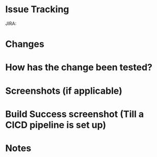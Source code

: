 <!--
Thank you for submitting a PR to forms-flow-ai-extensions!

To ease the process of reviewing your PR, do make sure to complete the following boxes.

- [ ] Ensure you are following [Style Guidelines and Pull Request Guidelines](https://github.com/AOT-Technologies/forms-flow-ai-extensions/blob/guidelines/camunda-formio-tasklist-vue/docs/StyleGuide.md)
- [ ] Add yourself to CONTRIBUTORS if you are a new contributor in package.json.
- [ ] Add a [ChangeLog entry](https://github.com/AOT-Technologies/forms-flow-ai-extensions/blob/guidelines/camunda-formio-tasklist-vue/docs/CHANGELOG.md) describing what your PR does.
-->


# Issue Tracking

JIRA: 

# Changes
<!-- 
What are the main changes in the PR?

Give a high-level description of the changes.
#Examples: Added a search feature, Renaming several fields, etc.

-->

# How has the change been tested?
<!-- 
Unit tests, Integration tests, Manual verification, etc.
-->

# Screenshots (if applicable)
<!-- 
Add screenshots highlighting the changes.
-->

# Build Success screenshot (Till a CICD pipeline is set up)
<!-- 
Add a screenshot of the local execution of a successful build.
-->

# Notes
<!-- You can add any concerns highlighted during code review that cannot be addressed, any limitations in the changes, any subsequent actions to be taken, or anything noteworthy about the change that a reviewer would benefit from etc.-->
